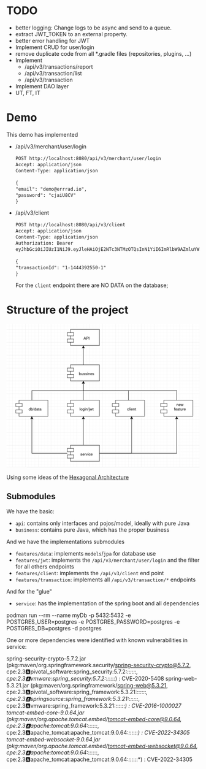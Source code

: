 
# TODO
- better logging: Change logs to be async and send to a queue.
- extract JWT_TOKEN to an external property.
- better error handling for JWT
- Implement CRUD for user/login
- remove duplicate code from all *.gradle files (repositories, plugins, ...)
- Implement
  - /api/v3/transactions/report
  - /api/v3/transaction/list
  - /api/v3/transaction
- Implement DAO layer
- UT, FT, IT

# Demo

This demo has implemented
- /api/v3/merchant/user/login
    ```
    POST http://localhost:8080/api/v3/merchant/user/login
    Accept: application/json
    Content-Type: application/json
    
    {
    "email": "demo@errrad.io",
    "password": "cjaiU8CV"
    }
    ```
- /api/v3/client
    ```
    POST http://localhost:8080/api/v3/client
    Accept: application/json
    Content-Type: application/json
    Authorization: Bearer eyJhbGciOiJIUzI1NiJ9.eyJleHAiOjE2NTc3NTMzOTQsInN1YiI6ImRlbW9AZmluYW5jaWFsaG91c2UuaW8iLCJpYXQiOjE2NTc3NTI3OTR9.PtjDE0HGuEdFM7ij6GaktaYsgfwJc2CvZwm0Z9nZdVA
    
    {
    "transactionId": "1-1444392550-1"
    }
    ```
    For the `client` endpoint there are NO DATA on the database;

# Structure of the project

![design of the project](https://raw.githubusercontent.com/brunorozendo/simple-app/master/design.png)

Using some ideas of the [Hexagonal Architecture](https://en.wikipedia.org/wiki/Hexagonal_architecture_(software))

## Submodules

We have the basic:
 - `api`: contains only interfaces and pojos/model, ideally with pure Java 
 - `business`: contains pure Java, which has  the proper business

And we have the implementations submodules
- `features/data`: implements `models`/`jpa` for database use
- `features/jwt`: implements the `/api/v3/merchant/user/login` and the filter for all others endpoints
- `features/client`: implements the `/api/v3/client` end point
- `features/transaction`: implements all `/api/v3/transaction/*` endpoints

And for the "glue"
- `service`: has the implementation of the spring boot and all dependencies


podman run --rm --name myDb -p 5432:5432 -e POSTGRES_USER=postgres -e POSTGRES_PASSWORD=postgres -e POSTGRES_DB=postgres -d postgres





One or more dependencies were identified with known vulnerabilities in service:

spring-security-crypto-5.7.2.jar (pkg:maven/org.springframework.security/spring-security-crypto@5.7.2, cpe:2.3:a:pivotal_software:spring_security:5.7.2:*:*:*:*:*:*:*, cpe:2.3:a:vmware:spring_security:5.7.2:*:*:*:*:*:*:*) : CVE-2020-5408
spring-web-5.3.21.jar (pkg:maven/org.springframework/spring-web@5.3.21, cpe:2.3:a:pivotal_software:spring_framework:5.3.21:*:*:*:*:*:*:*, cpe:2.3:a:springsource:spring_framework:5.3.21:*:*:*:*:*:*:*, cpe:2.3:a:vmware:spring_framework:5.3.21:*:*:*:*:*:*:*) : CVE-2016-1000027
tomcat-embed-core-9.0.64.jar (pkg:maven/org.apache.tomcat.embed/tomcat-embed-core@9.0.64, cpe:2.3:a:apache:tomcat:9.0.64:*:*:*:*:*:*:*, cpe:2.3:a:apache_tomcat:apache_tomcat:9.0.64:*:*:*:*:*:*:*) : CVE-2022-34305
tomcat-embed-websocket-9.0.64.jar (pkg:maven/org.apache.tomcat.embed/tomcat-embed-websocket@9.0.64, cpe:2.3:a:apache:tomcat:9.0.64:*:*:*:*:*:*:*, cpe:2.3:a:apache_tomcat:apache_tomcat:9.0.64:*:*:*:*:*:*:*) : CVE-2022-34305
